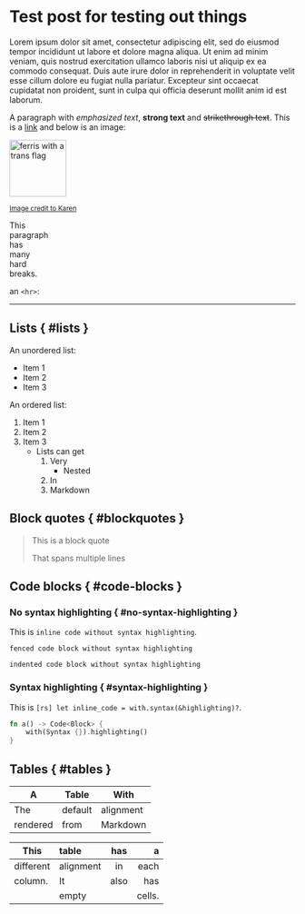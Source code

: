 # Test post for testing out things

Lorem ipsum dolor sit amet, consectetur adipiscing elit, sed do eiusmod tempor incididunt ut labore et dolore magna aliqua.
Ut enim ad minim veniam, quis nostrud exercitation ullamco laboris nisi ut aliquip ex ea commodo consequat.
Duis aute irure dolor in reprehenderit in voluptate velit esse cillum dolore eu fugiat nulla pariatur.
Excepteur sint occaecat cupidatat non proident, sunt in culpa qui officia deserunt mollit anim id est laborum.

A paragraph with _emphasized text_, **strong text** and ~~strikethrough text~~.
This is a [link](https://rust-lang.org) and below is an image:

![ferris with a trans flag](https://pbs.twimg.com/media/ECtvrfqUYAEjvpB?format=jpg&name=medium)

<small>[Image credit to Karen](https://twitter.com/whoisaldeka/status/1165147725542785025)</small>

<style>img { height: 100px; }</style>

This  
paragraph  
has  
many  
hard  
breaks.

an `<hr>`:

---

## Lists { #lists }

An unordered list:

- Item 1
- Item 2
- Item 3

An ordered list:

1. Item 1
1. Item 2
1. Item 3
	- Lists can get
		1. Very
			- Nested
		1. In
		1. Markdown

## Block quotes { #blockquotes }

> This is a block quote
>
> That spans multiple lines

## Code blocks { #code-blocks }

### No syntax highlighting { #no-syntax-highlighting }

This is `inline code without syntax highlighting`.

```
fenced code block without syntax highlighting
```

	indented code block without syntax highlighting

### Syntax highlighting { #syntax-highlighting }

This is `[rs] let inline_code = with.syntax(&highlighting)?`.

```rs
fn a() -> Code<Block> {
	with(Syntax {}).highlighting()
}
```

## Tables { #tables }

| A | Table | With |
| - | ----- | ---- |
| The | default | alignment |
| rendered | from | Markdown

| This | table | has | a |
| ---- | :---  | :-: | -: |
| different | alignment | in | each |
| column. | It | also | has |
| | empty | | cells. |
